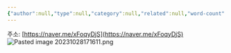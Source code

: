```yaml
---
{"author":null,"type":null,"category":null,"related":null,"word-count":null,"dg-publish":true,"dg-hide":true,"tags":null,"deck":null,"anki tags":null,"title":"남산타워","permalink":"//","hide":true,"dgPassFrontmatter":true}
---
```


주소: [https://naver.me/xFoqyDjS](https://naver.me/xFoqyDjS)
![Pasted image 20231028171611.png](/img/user/4.%20RESOURCE/attachments/Pasted%20image%2020231028171611.png)